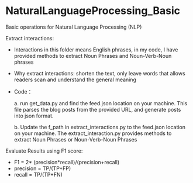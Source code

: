 # NaturalLanguageProcessing_Basic
Basic operations for Natural Language Processing (NLP)

Extract interactions:
* Interactions in this folder means English phrases, in my code, I have provided methods to extract Noun Phrases and Noun-Verb-Noun phrases
* Why extract interactions: shorten the text, only leave words that allows readers scan and understand the general meaning
* Code：
  
  a. run get_data.py and find the feed.json location on your machine. This file parses the blog posts from the provided URL, and generate posts into json format.
  
  b. Update the f_path in extract_interactions.py to the feed.json location on your machine. The extract_interaction.py provides methods to extract Noun Phrases or Noun-Verb-Noun Phrases


Evaluate Results using F1 score:
* F1 = 2* (precision*recall)/(precision+recall)
* precision = TP/(TP+FP)
* recall = TP/(TP+FN)


